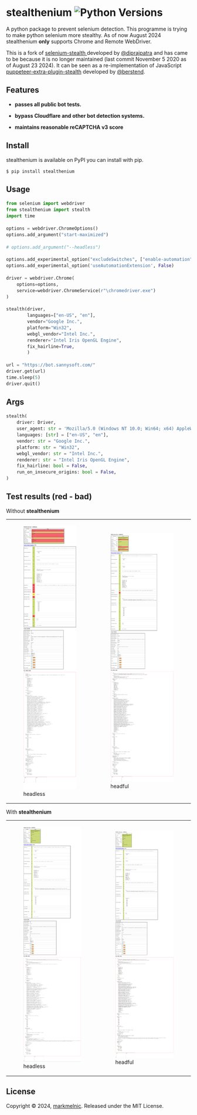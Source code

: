 # stealthenium ![Python Versions](https://img.shields.io/badge/python-3.7%20%7C%203.8%20%7C%203.9%20%7C%203.10%20%7C%203.11-blue)

A python package to prevent selenium detection. This programme is trying to make python selenium more stealthy. As of now August 2024 stealthenium **only** supports Chrome and Remote WebDriver.

This is a fork of [selenium-stealth ](https://github.com/diprajpatra/selenium-stealth) developed by [@diprajpatra](https://github.com/diprajpatra) and has came to be because it is no longer maintained (last commit November 5 2020 as of August 23 2024). It can be seen as a re-implementation of JavaScript [puppeteer-extra-plugin-stealth](https://github.com/berstend/puppeteer-extra/tree/master/packages/puppeteer-extra-plugin-stealth) developed by [@berstend](https://github.com/berstend).

## Features

- **passes all public bot tests.**

- **bypass Cloudflare and other bot detection systems.**

- **maintains reasonable reCAPTCHA v3 score**

## Install

stealthenium is available on PyPI you can install with pip.

```
$ pip install stealthenium
```

## Usage

```python
from selenium import webdriver
from stealthenium import stealth
import time

options = webdriver.ChromeOptions()
options.add_argument("start-maximized")

# options.add_argument("--headless")

options.add_experimental_option("excludeSwitches", ["enable-automation"])
options.add_experimental_option('useAutomationExtension', False)

driver = webdriver.Chrome(
    options=options,
    service=webdriver.ChromeService(r"\chromedriver.exe")
)

stealth(driver,
        languages=["en-US", "en"],
        vendor="Google Inc.",
        platform="Win32",
        webgl_vendor="Intel Inc.",
        renderer="Intel Iris OpenGL Engine",
        fix_hairline=True,
        )

url = "https://bot.sannysoft.com/"
driver.get(url)
time.sleep(5)
driver.quit()
```

## Args

```python
stealth(
    driver: Driver,
    user_agent: str = 'Mozilla/5.0 (Windows NT 10.0; Win64; x64) AppleWebKit/537.36 (KHTML, like Gecko) Chrome/96.0.4664.110 Safari/537.36',
    languages: [str] = ["en-US", "en"],
    vendor: str = "Google Inc.",
    platform: str = "Win32",
    webgl_vendor: str = "Intel Inc.",
    renderer: str = "Intel Iris OpenGL Engine",
    fix_hairline: bool = False,
    run_on_insecure_origins: bool = False,
)
```

## Test results (red - bad)

Without <strong>stealthenium</strong>

<table class="image">
<tr>
  <td><figure class="image"><a href="https://raw.githubusercontent.com/markmelnic/stealthenium/main/stealthtests/selenium_chrome_headless_without_stealth.png"><img src="https://raw.githubusercontent.com/markmelnic/stealthenium/main/stealthtests/selenium_chrome_headless_without_stealth.png"></a><figcaption>headless</figcaption></figure></td>
  <td><figure class="image"><a href="https://raw.githubusercontent.com/markmelnic/stealthenium/main/stealthtests/selenium_chrome_headful_without_stealth.png"><img src="https://raw.githubusercontent.com/markmelnic/stealthenium/main/stealthtests/selenium_chrome_headful_without_stealth.png"></a><figcaption>headful</figcaption></figure></td>
</tr>
</table>

With <strong>stealthenium</strong>

<table class="image">
<tr>
  <td><figure class="image"><a href="https://raw.githubusercontent.com/markmelnic/stealthenium/main/stealthtests/selenium_chrome_headless_with_stealth.png"><img src="https://raw.githubusercontent.com/markmelnic/stealthenium/main/stealthtests/selenium_chrome_headless_with_stealth.png"></a><figcaption>headless</figcaption></figure></td>
  <td><figure class="image"><a href="https://raw.githubusercontent.com/markmelnic/stealthenium/main/stealthtests/selenium_chrome_headful_with_stealth.png"><img src="https://raw.githubusercontent.com/markmelnic/stealthenium/main/stealthtests/selenium_chrome_headful_with_stealth.png"></a><figcaption>headful</figcaption></figure></td>
</tr>
</table>

## License

Copyright © 2024, [markmelnic](https://github.com/markmelnic/stealthenium). Released under the MIT License.
